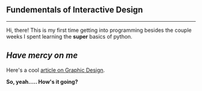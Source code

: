 ## Fundementals of Interactive Design
-----------------------------------------------------------------------------------------------------------
Hi, there! This is my first time getting into programming besides the couple weeks I spent learning the **super** basics of python.

_Have mercy on me_
-----------------------------------------------------------------------------------------------------------
Here's a cool [article on Graphic Design](https://www.format.com/magazine/resources/design/graphic-design-projects-ideas).

**So, yeah..... How's it going?**
